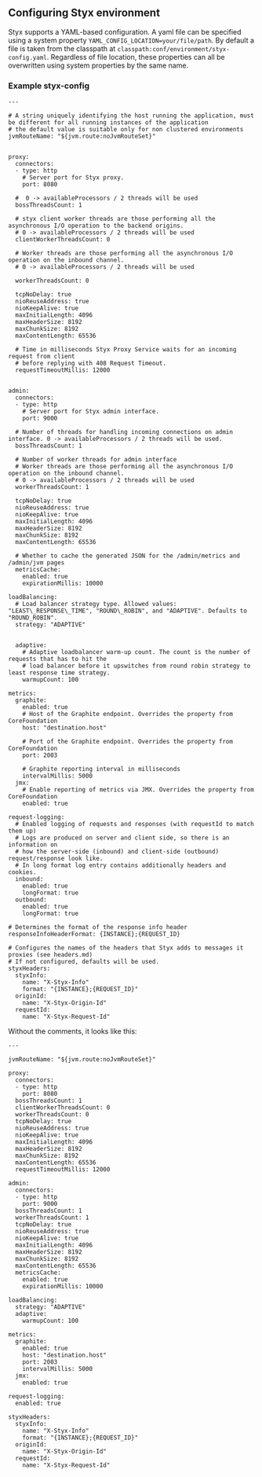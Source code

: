 ## Configuring Styx environment

Styx supports a YAML-based configuration. A yaml file can be specified using a system property `YAML_CONFIG_LOCATION=your/file/path`.
By default a file is taken from the classpath at `classpath:conf/environment/styx-config.yaml`.
Regardless of file location, these properties can all be overwritten using system properties by the same name.


### Example styx-config

    ---

    # A string uniquely identifying the host running the application, must be different for all running instances of the application
    # the default value is suitable only for non clustered environments
    jvmRouteName: "${jvm.route:noJvmRouteSet}"


    proxy:
      connectors:
      - type: http
        # Server port for Styx proxy.
        port: 8080

      #  0 -> availableProcessors / 2 threads will be used
      bossThreadsCount: 1

      # styx client worker threads are those performing all the asynchronous I/O operation to the backend origins.
      # 0 -> availableProcessors / 2 threads will be used
      clientWorkerThreadsCount: 0

      # Worker threads are those performing all the asynchronous I/O operation on the inbound channel.
      # 0 -> availableProcessors / 2 threads will be used

      workerThreadsCount: 0

      tcpNoDelay: true
      nioReuseAddress: true
      nioKeepAlive: true
      maxInitialLength: 4096
      maxHeaderSize: 8192
      maxChunkSize: 8192
      maxContentLength: 65536

      # Time in milliseconds Styx Proxy Service waits for an incoming request from client
      # before replying with 408 Request Timeout.
      requestTimeoutMillis: 12000


    admin:
      connectors:
      - type: http
        # Server port for Styx admin interface.
        port: 9000

      # Number of threads for handling incoming connections on admin interface. 0 -> availableProcessors / 2 threads will be used.
      bossThreadsCount: 1

      # Number of worker threads for admin interface
      # Worker threads are those performing all the asynchronous I/O operation on the inbound channel.
      # 0 -> availableProcessors / 2 threads will be used
      workerThreadsCount: 1

      tcpNoDelay: true
      nioReuseAddress: true
      nioKeepAlive: true
      maxInitialLength: 4096
      maxHeaderSize: 8192
      maxChunkSize: 8192
      maxContentLength: 65536
      
      # Whether to cache the generated JSON for the /admin/metrics and /admin/jvm pages
      metricsCache:
        enabled: true
        expirationMillis: 10000

    loadBalancing:
      # Load balancer strategy type. Allowed values: "LEAST\_RESPONSE\_TIME", "ROUND\_ROBIN", and "ADAPTIVE". Defaults to "ROUND_ROBIN".
      strategy: "ADAPTIVE"


      adaptive:
        # Adaptive loadbalancer warm-up count. The count is the number of requests that has to hit the
        # load balancer before it upswitches from round robin strategy to least response time strategy.
        warmupCount: 100

    metrics:
      graphite:
        enabled: true
        # Host of the Graphite endpoint. Overrides the property from CoreFoundation
        host: "destination.host"

        # Port of the Graphite endpoint. Overrides the property from CoreFoundation
        port: 2003

        # Graphite reporting interval in milliseconds
        intervalMillis: 5000
      jmx:
        # Enable reporting of metrics via JMX. Overrides the property from CoreFoundation
        enabled: true
        
    request-logging:
      # Enabled logging of requests and responses (with requestId to match them up)
      # Logs are produced on server and client side, so there is an information on 
      # how the server-side (inbound) and client-side (outbound) request/response look like.
      # In long format log entry contains additionally headers and cookies. 
      inbound:
        enabled: true
        longFormat: true
      outbound:
        enabled: true
        longFormat: true
      
    # Determines the format of the response info header
    responseInfoHeaderFormat: {INSTANCE};{REQUEST_ID}
    
    # Configures the names of the headers that Styx adds to messages it proxies (see headers.md)
    # If not configured, defaults will be used.
    styxHeaders:
      styxInfo:
        name: "X-Styx-Info"
        format: "{INSTANCE};{REQUEST_ID}"
      originId:
        name: "X-Styx-Origin-Id"
      requestId:
        name: "X-Styx-Request-Id"


Without the comments, it looks like this:

    ---

    jvmRouteName: "${jvm.route:noJvmRouteSet}"

    proxy:
      connectors:
      - type: http
        port: 8080
      bossThreadsCount: 1
      clientWorkerThreadsCount: 0
      workerThreadsCount: 0
      tcpNoDelay: true
      nioReuseAddress: true
      nioKeepAlive: true
      maxInitialLength: 4096
      maxHeaderSize: 8192
      maxChunkSize: 8192
      maxContentLength: 65536
      requestTimeoutMillis: 12000

    admin:
      connectors:
      - type: http
        port: 9000
      bossThreadsCount: 1
      workerThreadsCount: 1
      tcpNoDelay: true
      nioReuseAddress: true
      nioKeepAlive: true
      maxInitialLength: 4096
      maxHeaderSize: 8192
      maxChunkSize: 8192
      maxContentLength: 65536
      metricsCache:
        enabled: true
        expirationMillis: 10000

    loadBalancing:
      strategy: "ADAPTIVE"
      adaptive:
        warmupCount: 100

    metrics:
      graphite:
        enabled: true
        host: "destination.host"
        port: 2003
        intervalMillis: 5000
      jmx:
        enabled: true

    request-logging:
      enabled: true

    styxHeaders:
      styxInfo:
        name: "X-Styx-Info"
        format: "{INSTANCE};{REQUEST_ID}"
      originId:
        name: "X-Styx-Origin-Id"
      requestId:
        name: "X-Styx-Request-Id"

